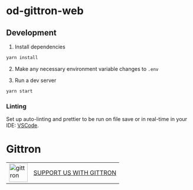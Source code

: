 # od-gittron-web

## Development

1. Install dependencies

```bash
yarn install
```

2. Make any necessary environment variable changes to `.env`

3. Run a dev server

```bash
yarn start
```

### Linting

Set up auto-linting and prettier to be run on file save or in real-time in your IDE:
[VSCode](https://marketplace.visualstudio.com/items?itemName=esbenp.prettier-vscode).

# Gittron

<table border="0"><tr>  <td><a href="https://gittron.me/bots/0xf1fcf6233e6637a2ea47ee253da18bf3"><img src="https://s3.amazonaws.com/od-flat-svg/0xf1fcf6233e6637a2ea47ee253da18bf3.png" alt="gittron" width="50"/></a></td><td><a href="https://gittron.me/bots/0xf1fcf6233e6637a2ea47ee253da18bf3">SUPPORT US WITH GITTRON</a></td></tr></table>
